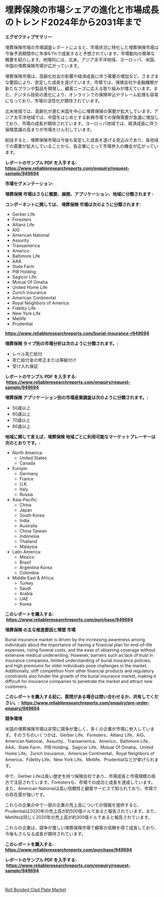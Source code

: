 <p><h1>埋葬保険の市場シェアの進化と市場成長のトレンド2024年から2031年まで</h1></p><p><strong>エグゼクティブサマリー</strong></p>
<p><p>埋葬保険市場の市場調査レポートによると、市場状況に特化した埋葬保険市場は今後予測期間中に年率6.1％で成長すると予想されています。市場動向の簡単な概要を紹介します。地理的には、北米、アジア太平洋地域、ヨーロッパ、米国、中国の埋葬保険市場が広がっています。</p><p>埋葬保険市場は、高齢化社会の影響や経済成長に伴う需要の増加など、さまざまな要因により、安定した成長を遂げています。市場では、保険会社や金融機関が新たなプランや製品を開発し、顧客ニーズに応える取り組みが増えています。また、デジタル技術の進化により、オンラインでの保険申込やクレーム処理も容易になっており、市場の活性化が期待されています。</p><p>北米地域では、高齢化が進む米国を中心に埋葬保険の需要が拡大しています。アジア太平洋地域では、中国をはじめとする新興市場での保険需要が急速に増加しており、市場の成長が期待されています。ヨーロッパ地域では、経済成長に伴う保険意識の高まりが市場をけん引しています。</p><p>総括すると、埋葬保険市場は今後も安定した成長を遂げる見込みであり、各地域での需要が拡大していることから、各企業にとって市場参入の機会が広がっています。</p></p>
<p><strong>レポートのサンプル PDF を入手する: <a href="https://www.reliableresearchreports.com/enquiry/request-sample/949694">https://www.reliableresearchreports.com/enquiry/request-sample/949694</a></strong></p>
<p><strong>市場セグメンテーション:</strong></p>
<p><strong> 埋葬保険 市場はさらに概要、展開、アプリケーション、地域に分類されます :</strong></p>
<p><strong>コンポーネントに関しては、 埋葬保険 市場は次のように分類されます: &nbsp;</strong></p>
<p><ul><li>Gerber Life</li><li>Foresters</li><li>Allianz Life</li><li>AIG</li><li>American National</li><li>Assurity</li><li>Transamerica</li><li>Americo</li><li>Baltimore Life</li><li>AAA</li><li>State Farm</li><li>PIB Holding</li><li>Sagicor Life</li><li>Mutual Of Omaha</li><li>United Home Life</li><li>Zurich Insurance</li><li>American Continental</li><li>Royal Neighbors of America</li><li>Fidelity Life</li><li>New York Life</li><li>Metlife</li><li>Prudential</li></ul></p>
<p><strong><a href="https://www.reliableresearchreports.com/burial-insurance-r949694">https://www.reliableresearchreports.com/burial-insurance-r949694</a></strong></p>
<p><strong> 埋葬保険 タイプ別の市場分析は次のように分類されます。:</strong></p>
<p><ul><li>レベル死亡給付</li><li>死亡給付金の修正または等級付け</li><li>受け入れ保証</li></ul></p>
<p><strong>レポートのサンプル PDF を入手する: &nbsp;<a href="https://www.reliableresearchreports.com/enquiry/request-sample/949694">https://www.reliableresearchreports.com/enquiry/request-sample/949694</a></strong></p>
<p><strong> 埋葬保険 アプリケーション別の市場産業調査は次のように分類されます。:</strong></p>
<p><ul><li>50歳以上</li><li>60歳以上</li><li>70歳以上</li><li>80歳以上</li></ul></p>
<p><strong>地域に関して言えば、埋葬保険 地域ごとに利用可能なマーケットプレーヤーは次のとおりです。:</strong></p>
<p><ul>
    <li>
        North America:
        <ul>
            <li>United States</li>
            <li>Canada</li>
        </ul>
    </li>
    <li>
        Europe:
        <ul>
            <li>Germany</li>
            <li>France</li>
            <li>U.K.</li>
            <li>Italy</li>
            <li>Russia</li>
        </ul>
    </li>
    <li>
        Asia-Pacific:
        <ul>
            <li>China</li>
            <li>Japan</li>
            <li>South Korea</li>
            <li>India</li>
            <li>Australia</li>
            <li>China Taiwan</li>
            <li>Indonesia</li>
            <li>Thailand</li>
            <li>Malaysia</li>
        </ul>
    </li>
    <li>
        Latin America:
        <ul>
            <li>Mexico</li>
            <li>Brazil</li>
            <li>Argentina Korea</li>
            <li>Colombia</li>
        </ul>
    </li>
    <li>
        Middle East & Africa:
        <ul>
            <li>Turkey</li>
            <li>Saudi</li>
            <li>Arabia</li>
            <li>UAE</li>
            <li>Korea</li>
        </ul>
    </li>
    </ul></p>
<p><strong>このレポートを購入する: &nbsp;<a href="https://www.reliableresearchreports.com/purchase/949694">https://www.reliableresearchreports.com/purchase/949694</a></strong></p>
<p><strong>埋葬保険 の主な推進要因と障壁 市場</strong></p>
<p><p>Burial insurance market is driven by the increasing awareness among individuals about the importance of having a financial plan for end-of-life expenses, rising funeral costs, and the ease of obtaining coverage without extensive medical underwriting. However, barriers such as lack of trust in insurance companies, limited understanding of burial insurance policies, and high premiums for older individuals pose challenges in the market. Additionally, stiff competition from other financial products and regulatory constraints also hinder the growth of the burial insurance market, making it difficult for insurance companies to penetrate the market and attract new customers.</p></p>
<p><strong>このレポートを購入する前に、質問がある場合は問い合わせるか、共有してください。:&nbsp; <a href="https://www.reliableresearchreports.com/enquiry/pre-order-enquiry/949694">https://www.reliableresearchreports.com/enquiry/pre-order-enquiry/949694</a></strong></p>
<p><strong>競争環境</strong></p>
<p><p>米国の埋葬保険市場は非常に競争が激しく、多くの企業が市場に参入しています。そのうちのいくつかは、Gerber Life、Foresters、Allianz Life、AIG、American National、Assurity、Transamerica、Americo、Baltimore Life、AAA、State Farm、PIB Holding、Sagicor Life、Mutual Of Omaha、United Home Life、Zurich Insurance、American Continental、Royal Neighbors of America、Fidelity Life、New York Life、Metlife、Prudentialなどが挙げられます。</p><p>中で、Gerber Lifeは長い歴史を持つ保険会社であり、市場成長と市場規模の両方で注目されています。Forestersも、市場での成功と成長を達成しています。また、American Nationalは高い信頼性と顧客サービスで知られており、市場での存在感が強いです。</p><p>これらの企業の中で一部の企業の売上高についての情報を提供すると、Prudentialは2020年の売上高が約500億ドルであると報告されています。また、Metlifeは同じく2020年の売上高が約300億ドルであると報告されています。</p><p>これらの企業は、競争が激しい埋葬保険市場で顧客の信頼を得て成長しており、今後もさらなる成長が期待されています。</p></p>
<p><strong>このレポートを購入する: &nbsp; <a href="https://www.reliableresearchreports.com/purchase/949694">https://www.reliableresearchreports.com/purchase/949694</a></strong></p>
<p><strong>レポートのサンプル PDF を入手する: &nbsp;<a href="https://www.reliableresearchreports.com/enquiry/request-sample/949694">https://www.reliableresearchreports.com/enquiry/request-sample/949694</a></strong><strong></strong></p>
<p>&nbsp;</p>
<p><p><a href="https://copper-carbon-84f.notion.site/Insights-into-Roll-Bonded-Clad-Plate-Market-Size-Analysing-Market-Share-Trends-and-Growth-from-20-c48d6dc47a57416894385ca206453c25">Roll Bonded Clad Plate Market</a></p></p>